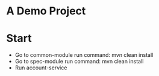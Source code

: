 # A Demo Project

# Start
- Go to common-module run command: mvn clean install
- Go to spec-module run command: mvn clean install
- Run account-service